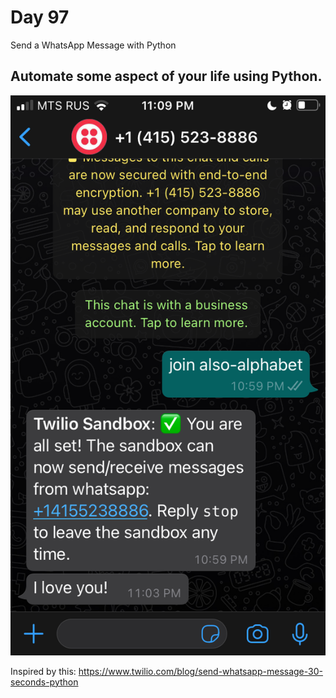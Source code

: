 # Day 97

Send a WhatsApp Message with Python

## Automate some aspect of your life using Python.

![whatsapp](whatsapp.png)

Inspired by this: https://www.twilio.com/blog/send-whatsapp-message-30-seconds-python